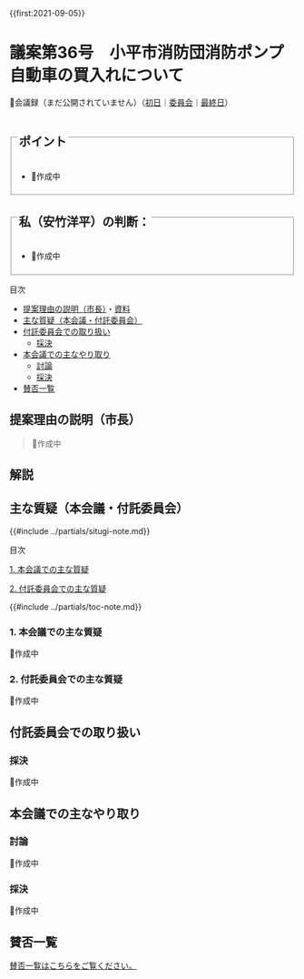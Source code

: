 {{first:2021-09-05}}

# 議案第36号　小平市消防団消防ポンプ自動車の買入れについて

<i class="fa fa-gavel" aria-hidden="true"></i>

<p id="read-kaigiroku">📄会議録（まだ公開されていません）（<a href="https://ssp.kaigiroku.net/tenant/kodaira/SpTop.html">初日</a>｜<a href="https://ssp.kaigiroku.net/tenant/kodaira/SpTop.html">委員会</a>｜<a href="https://ssp.kaigiroku.net/tenant/kodaira/SpTop.html">最終日</a>）</p>

<fieldset class="pnt">
  <legend><h2>ポイント</h2></legend>

- 🚧作成中

</fieldset>

<fieldset class="sanpi">
  <legend><h2><!--⭕️❌--> 私（安竹洋平）の判断：<!--賛成--></h2></legend>

- 🚧作成中

</fieldset>

<div class="toc">

目次

- [提案理由の説明（市長）](#提案理由の説明市長)・[資料](#資料)
- [主な質疑（本会議・付託委員会）](#主な質疑本会議付託委員会)
- [付託委員会での取り扱い](#付託委員会での取り扱い)
  - [採決](#採決)
- [本会議での主なやり取り](#本会議での主なやり取り)
  - [討論](#討論)
  - [採決](#採決-1)
- [賛否一覧](#賛否一覧)

</div>

## 提案理由の説明（市長）
> 🚧作成中

## 解説

<div class="situgi">

## 主な質疑（本会議・付託委員会）
{{#include ../partials/situgi-note.md}}


<div class="toc">

目次

[1. 本会議での主な質疑](#1-本会議での主な質疑)


[2. 付託委員会での主な質疑](#2-付託委員会での主な質疑)


{{#include ../partials/toc-note.md}}

</div>

### 1. 本会議での主な質疑
🚧作成中

### 2. 付託委員会での主な質疑
🚧作成中

<!--
この議案は総務委員会に付託されました。主な質疑を記します。

一人会派の会からは、橋本久雄議員が総務委員として参加しました。私の質問も託しています。
-->

</div>

## 付託委員会での取り扱い
### 採決
🚧作成中

<!--全委員が賛成⭕️❌-->

## 本会議での主なやり取り
### 討論
🚧作成中

### 採決
🚧作成中

<!--全議員が賛成⭕️-->

## 賛否一覧
[賛否一覧はこちらをご覧ください。](./index.md#賛否)

